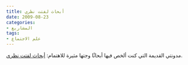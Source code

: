 ```yaml
---
title: أبحاث لفتت نظري
date: 2009-08-23
categories:
- المشاريع
tags:
- علم الاجتماع
---
```


مدونتي القديمة التي كنت ألخص فيها أبحاثًا وجتها مثيرة للاهتمام: [أبحاث لفتت نظري](https://benjamingeer.blogspot.com/).
